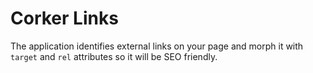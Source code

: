 Corker Links
=========

The application identifies external links on your page and morph it with `target` and `rel` attributes so it will be SEO friendly.
